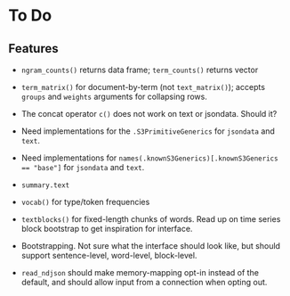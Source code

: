 To Do
=====

Features
--------

 * `ngram_counts()` returns data frame; `term_counts()` returns vector

 * `term_matrix()` for document-by-term (not `text_matrix()`); accepts
   `groups` and `weights` arguments for collapsing rows.

 * The concat operator `c()` does not work on text or jsondata. Should it?

 * Need implementations for the `.S3PrimitiveGenerics` for `jsondata` and
   `text`.

 * Need implementations for
   `names(.knownS3Generics)[.knownS3Generics == "base"]`
   for `jsondata` and `text`.

 * `summary.text`

 * `vocab()` for type/token frequencies

 * `textblocks()` for fixed-length chunks of words. Read up on time series block
   bootstrap to get inspiration for interface.

 * Bootstrapping. Not sure what the interface should look like, but should
   support sentence-level, word-level, block-level.

 * `read_ndjson` should make memory-mapping opt-in instead of the default,
   and should allow input from a connection when opting out.

